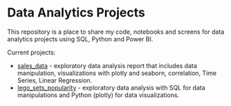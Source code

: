 # Data Analytics Projects

This repository is a place to share my code, notebooks and screens for data analytics projects using SQL, Python and Power BI. 

Current projects:
* [sales_data](sales_data/notebook.ipynb) - exploratory data analysis report that includes data manipulation, visualizations with plotly and seaborn, correlation, Time Series, Linear Regression. 
* [lego_sets_popularity](lego_sets_popularity/notebook.ipynb)  - exploratory data analysis with SQL for data manipulations and Python (plotly) for data visualizations. 


